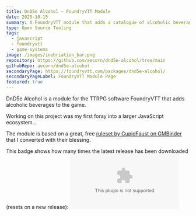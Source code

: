 ```yaml
---
title: DnD5e Alcohol — FoundryVTT Module
date: 2025-10-15
summary: A FoundryVTT module that adds a catalogue of alcoholic beverages, items, monsters, feats etc, complete with mechanics and data bindings.
type: Open Source Tooling
tags:
  - javascript
  - foundryvtt
  - game-systems
image: /images/inebriation_bar.png
repository: https://github.com/aecorn/dnd5e-alcohol/tree/main
githubRepo: aecorn/dnd5e-alcohol
secondaryPage: https://foundryvtt.com/packages/dnd5e-alcohol/
secondaryPageLabel: FoundryVTT Module Page
featured: true
---
```


DnD5e Alcohol is a module for the TTRPG software FoundryVTT that adds alcoholic beverages to the game.

Working on this project was my first foray into a larger JavaScript ecosystem…


The module is based on a great, free [ruleset by CupidFaust on GMBinder](https://www.gmbinder.com/share/-M0rTarrzYJgR5jiH0j6)
that I converted with their blessing.

This badge shows how many times the latest release has been downloaded (resets on a new release):
![Download badge fof DnD5e Alcohol module in FoundryVTT](https://img.shields.io/github/downloads/aecorn/dnd5e-alcohol/latest/module.zip)
